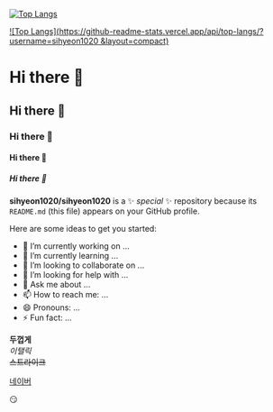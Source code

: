 [![Top Langs](https://github-readme-stats.vercel.app/api/top-langs/?username=sihyeon1020)](https://github.com/sihyeon1020/github-readme-stats)

[![Top Langs](https://github-readme-stats.vercel.app/api/top-langs/?username=sihyeon1020 &layout=compact)](https://github.com/sihyeon1020/github-readme-stats)


# Hi there 👋
## Hi there 👋
### Hi there 👋
#### Hi there 👋
##### Hi there 👋


**sihyeon1020/sihyeon1020** is a ✨ _special_ ✨ repository because its `README.md` (this file) appears on your GitHub profile.

Here are some ideas to get you started:

- 🔭 I’m currently working on ...
- 🌱 I’m currently learning ...
- 👯 I’m looking to collaborate on ...
- 🤔 I’m looking for help with ...
- 💬 Ask me about ...
- 📫 How to reach me: ...
- 😄 Pronouns: ...
- ⚡ Fun fact: ...



**두껍게** <br>
*이탤릭* <br>
~~스트라이크~~ <br>

[네이버](http://www.naver.com)


😏
